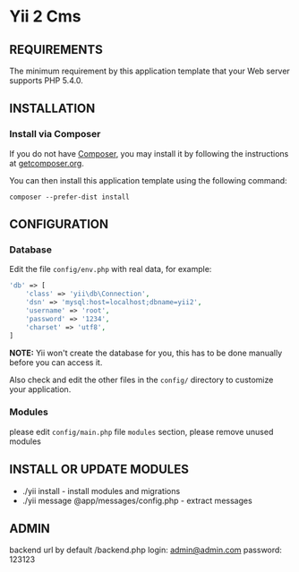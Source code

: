 Yii 2 Cms
================================

REQUIREMENTS
------------

The minimum requirement by this application template that your Web server supports PHP 5.4.0.


INSTALLATION
------------

### Install via Composer

If you do not have [Composer](http://getcomposer.org/), you may install it by following the instructions
at [getcomposer.org](http://getcomposer.org/doc/00-intro.md#installation-nix).

You can then install this application template using the following command:

~~~
composer --prefer-dist install
~~~

CONFIGURATION
-------------

### Database

Edit the file `config/env.php` with real data, for example:

```php
'db' => [
	'class' => 'yii\db\Connection',
	'dsn' => 'mysql:host=localhost;dbname=yii2',
	'username' => 'root',
	'password' => '1234',
	'charset' => 'utf8',
]
```

**NOTE:** Yii won't create the database for you, this has to be done manually before you can access it.

Also check and edit the other files in the `config/` directory to customize your application.

### Modules

please edit `config/main.php` file `modules` section, please remove unused modules


INSTALL OR UPDATE MODULES
-------------------------

  * ./yii install - install modules and migrations
  * ./yii message @app/messages/config.php - extract messages
  
ADMIN
-----
backend url by default /backend.php login: admin@admin.com password: 123123
